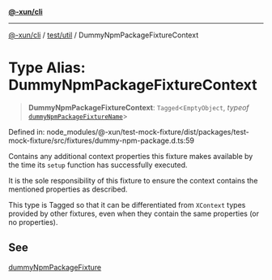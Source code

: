 [**@-xun/cli**](../../../README.md)

***

[@-xun/cli](../../../README.md) / [test/util](../README.md) / DummyNpmPackageFixtureContext

# Type Alias: DummyNpmPackageFixtureContext

> **DummyNpmPackageFixtureContext**: `Tagged`\<`EmptyObject`, *typeof* [`dummyNpmPackageFixtureName`](../variables/dummyNpmPackageFixtureName.md)\>

Defined in: node\_modules/@-xun/test-mock-fixture/dist/packages/test-mock-fixture/src/fixtures/dummy-npm-package.d.ts:59

Contains any additional context properties this fixture makes available by
the time its `setup` function has successfully executed.

It is the sole responsibility of this fixture to ensure the context contains
the mentioned properties as described.

This type is Tagged so that it can be differentiated from `XContext`
types provided by other fixtures, even when they contain the same properties
(or no properties).

## See

[dummyNpmPackageFixture](../functions/dummyNpmPackageFixture.md)
